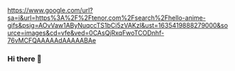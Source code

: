 https://www.google.com/url?sa=i&url=https%3A%2F%2Ftenor.com%2Fsearch%2Fhello-anime-gifs&psig=AOvVaw1AByNuqccTS1bCi5zVAKzl&ust=1635419888279000&source=images&cd=vfe&ved=0CAsQjRxqFwoTCODnhf-76vMCFQAAAAAdAAAAABAe
### Hi there 👋


<!--
**Alifian438/Alifian438** is a ✨ _special_ ✨ repository because its `README.md` (this file) appears on your GitHub profile.

Here are some ideas to get you started:

- 🔭 I’m currently working on ...
- 🌱 I’m currently learning ...
- 👯 I’m looking to collaborate on ...
- 🤔 I’m looking for help with ...
- 💬 Ask me about ...
- 📫 How to reach me: ...
- 😄 Pronouns: ...
- ⚡ Fun fact: ...
-->
